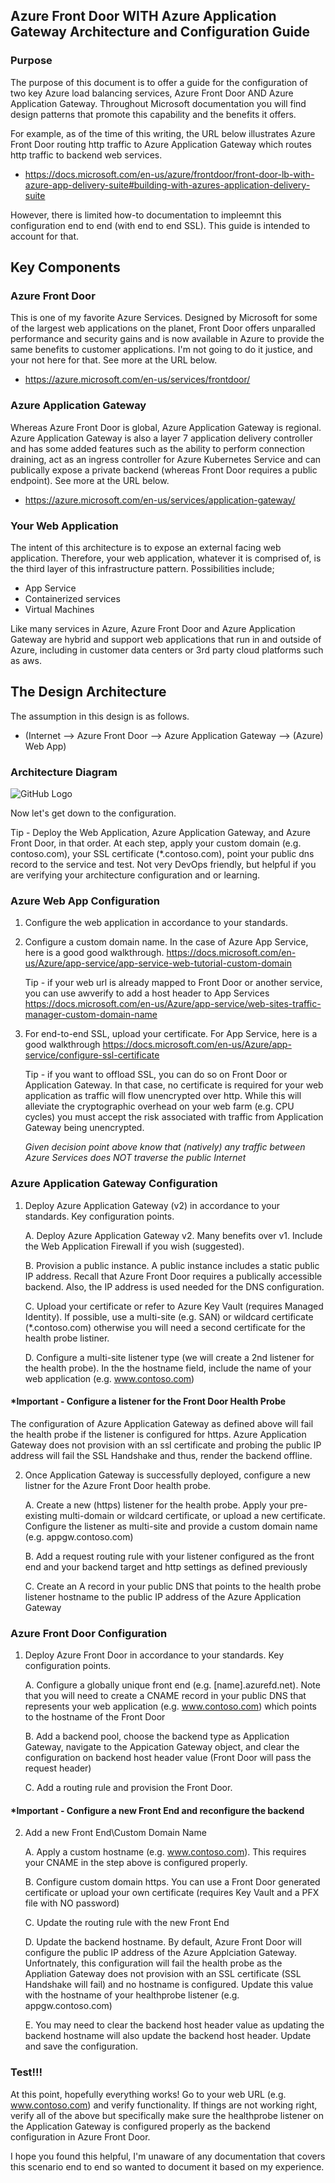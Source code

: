 ## Azure Front Door WITH Azure Application Gateway Architecture and Configuration Guide

### Purpose

The purpose of this document is to offer a guide for the configuration of two key Azure load balancing services, Azure Front Door AND Azure Application Gateway. Throughout Microsoft documentation you will find design patterns that promote this capability and the benefits it offers.

For example, as of the time of this writing, the URL below illustrates Azure Front Door routing http traffic to Azure Application Gateway which routes http traffic to backend web services. 

- https://docs.microsoft.com/en-us/azure/frontdoor/front-door-lb-with-azure-app-delivery-suite#building-with-azures-application-delivery-suite

However, there is limited how-to documentation to impleemnt this configuration end to end (with end to end SSL). This guide is intended to account for that.

## Key Components

### Azure Front Door

This is one of my favorite Azure Services. Designed by Microsoft for some of the largest web applications on the planet, Front Door offers unparalled performance and security gains and is now available in Azure to provide the same benefits to customer applications. I'm not going to do it justice, and your not here for that. See more at the URL below.

- https://azure.microsoft.com/en-us/services/frontdoor/

### Azure Application Gateway

Whereas Azure Front Door is global, Azure Application Gateway is regional. Azure Application Gateway is also a layer 7 application delivery controller and has some added features such as the ability to perform connection draining, act as an ingress controller for Azure Kubernetes Service and can publically expose a private backend (whereas Front Door requires a public endpoint). See more at the URL below.

- https://azure.microsoft.com/en-us/services/application-gateway/

### Your Web Application

The intent of this architecture is to expose an external facing web application. Therefore, your web application, whatever it is comprised of, is the third layer of this infrastructure pattern. Possibilities include;

- App Service
- Containerized services
- Virtual Machines

Like many services in Azure, Azure Front Door and Azure Application Gateway are hybrid and support web applications that run in and outside of Azure, including in customer data centers or 3rd party cloud platforms such as aws. 

## The Design Architecture

The assumption in this design is as follows.

- (Internet --> Azure Front Door --> Azure Application Gateway --> (Azure) Web App)

### Architecture Diagram

![GitHub Logo](/images/afd_highlevel.jpg)

Now let's get down to the configuration.

Tip - Deploy the Web Application, Azure Application Gateway, and Azure Front Door, in that order. At each step, apply your custom domain (e.g. contoso.com), your SSL certificate (*.contoso.com), point your public dns record to the service and test. Not very DevOps friendly, but helpful if you are verifying your architecture configuration and or learning. 

### Azure Web App Configuration

1. Configure the web application in accordance to your standards.

2. Configure a custom domain name. In the case of Azure App Service, here is a good good walkthrough. https://docs.microsoft.com/en-us/Azure/app-service/app-service-web-tutorial-custom-domain

    Tip - if your web url is already mapped to Front Door or another service, you can use awverify to add a host header to App Services
<https://docs.microsoft.com/en-us/Azure/app-service/web-sites-traffic-manager-custom-domain-name>

3. For end-to-end SSL, upload your certificate. For App Service, here is a good walkthrough https://docs.microsoft.com/en-us/Azure/app-service/configure-ssl-certificate

    Tip - if you want to offload SSL, you can do so on Front Door or Application Gateway. In that case, no certificate is required for your web application as traffic will flow  unencrypted over http. While this will alleviate the cryptographic overhead on your web farm (e.g. CPU cycles) you must accept the risk associated with traffic from Application Gateway being unencrypted.
    
    *Given decision point above know that (natively) any traffic between Azure Services does NOT traverse the public Internet*

### Azure Application Gateway Configuration

1. Deploy Azure Application Gateway (v2) in accordance to your standards. Key configuration points.
    
    A. Deploy Azure Application Gateway v2. Many benefits over v1. Include the Web Application Firewall if you wish (suggested).

    B. Provision a public instance. A public instance includes a static public IP address. Recall that Azure Front Door requires a publically accessible backend. Also, the IP address is used needed for the DNS configuration.

    C. Upload your certificate or refer to Azure Key Vault (requires Managed Identity). If possible, use a multi-site (e.g. SAN) or wildcard certificate (*.contoso.com) otherwise you will need a second certificate for the health probe listiner.
    
    D. Configure a multi-site listener type (we will create a 2nd listener for the health probe). In the the hostname field, include the name of your web application (e.g. www.contoso.com)

#### *Important - Configure a listener for the Front Door Health Probe

The configuration of Azure Application Gateway as defined above will fail the health probe if the listener is configured for https. Azure Application Gateway does not provision with an ssl certificate and probing the public IP address will fail the SSL Handshake and thus, render the backend offline.

2. Once Application Gateway is successfully deployed, configure a new listner for the Azure Front Door health probe.

    A. Create a new (https) listener for the health probe. Apply your pre-existing multi-domain or wildcard certificate, or upload a new certificate. Configure the listener as multi-site and provide a custom domain name (e.g. appgw.contoso.com)

    B. Add a request routing rule with your listener configured as the front end and your backend target and http settings as defined previously

    C. Create an A record in your public DNS that points to the health probe listener hostname to the public IP address of the Azure Application Gateway

### Azure Front Door Configuration

1. Deploy Azure Front Door in accordance to your standards. Key configuration points.

    A. Configure a globally unique front end (e.g. [name].azurefd.net). Note that you will need to create a CNAME record in your public DNS that represents your web application (e.g. www.contoso.com) which points to the hostname of the Front Door

    B. Add a backend pool, choose the backend type as Application Gateway, navigate to the Appication Gateway object, and clear the configuration on backend host header value (Front Door will pass the request header)

    C. Add a routing rule and provision the Front Door.

#### *Important - Configure a new Front End and reconfigure the backend

2. Add a new Front End\Custom Domain Name

    A. Apply a custom hostname (e.g. www.contoso.com). This requires your CNAME in the step above is configured properly.
    
    B. Configure custom domain https. You can use a Front Door generated certificate or upload your own certificate (requires Key Vault and a PFX file with NO password)

    C. Update the routing rule with the new Front End

    D. Update the backend hostname. By default, Azure Front Door will configure the public IP address of the Azure Applciation Gateway. Unfortnately, this configuration will fail the health probe as the Appliation Gateway does not provision with an SSL certificate (SSL Handshake will fail) and no hostname is configured. Update this value with the hostname of your healthprobe listener (e.g. appgw.contoso.com)

    E. You may need to clear the backend host header value as updating the backend hostname will also update the backend host header. Update and save the configuration. 

### Test!!!

At this point, hopefully everything works! Go to your web URL (e.g. www.contoso.com) and verify functionality. If things are not working right, verify all of the above but specifically make sure the healthprobe listener on the Application Gateway is configured properly as the backend configuration in Azure Front Door. 

I hope you found this helpful, I'm unaware of any documentation that covers this scenario end to end so wanted to document it based on my experience.